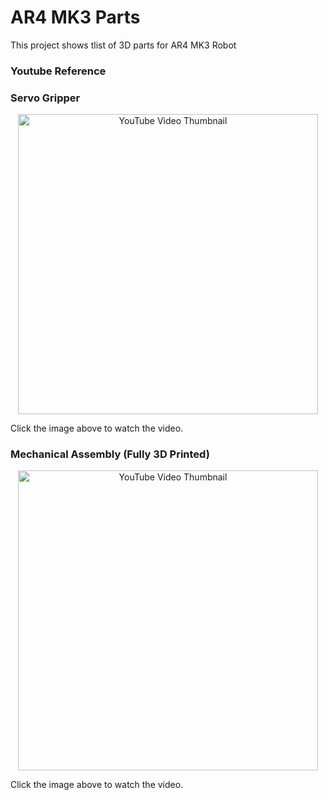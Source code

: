 # AR4 MK3 Parts
This project shows tlist of 3D parts for AR4 MK3 Robot

### Youtube Reference
### Servo Gripper
<p align="center">
  <a href="https://www.youtube.com/watch?v=3R1Sn1rdWS8" target="_blank">
    <img src="https://img.youtube.com/vi/3R1Sn1rdWS8/0.jpg" alt="YouTube Video Thumbnail" width="480" />
  </a>
</p>
Click the image above to watch the video.

### Mechanical Assembly (Fully 3D Printed)
<p align="center">
  <a href="https://www.youtube.com/watch?v=1kb3n9RScHY" target="_blank">
    <img src="https://img.youtube.com/vi/1kb3n9RScHY/0.jpg" alt="YouTube Video Thumbnail" width="480" />
  </a>
</p>
Click the image above to watch the video.
